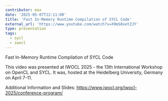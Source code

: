 ```yaml
---
contributor: max
date: '2025-05-07T12:11:00'
title: 'Fast In-Memory Runtime Compilation of SYCL Code'
external_url: 'https://www.youtube.com/watch?v=X9mS8xetZJY'
type: presentation
tags:
  - sycl
  - iwocl
---
```


Fast In-Memory Runtime Compilation of SYCL Code

This video was presented at IWOCL 2025 - the 13th International Workshop on OpenCL and SYCL. 
It was, hosted at the Heidelberg University, Germany on April 7-11.

Additional Information and Slides: 
https://www.iwocl.org/iwocl-2025/conference-program/
